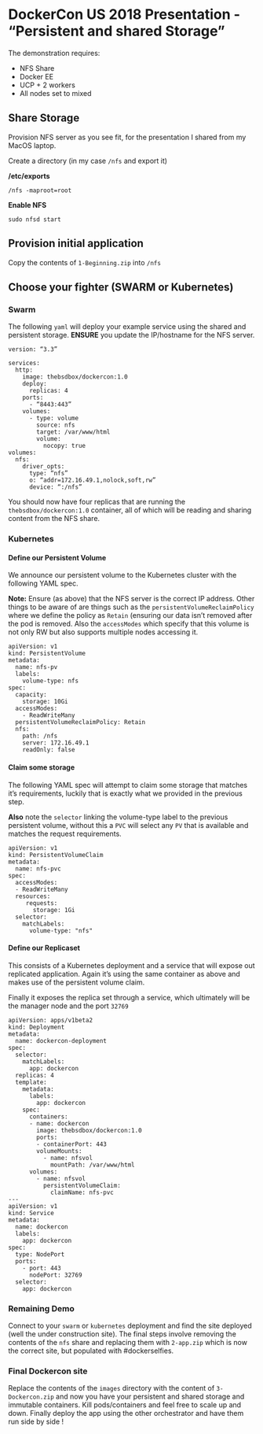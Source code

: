 # DockerCon US 2018 Presentation - “Persistent and shared Storage”

The demonstration requires:

- NFS Share
- Docker EE
- UCP + 2 workers
- All nodes set to mixed

## Share Storage

Provision NFS server as you see fit, for the presentation I shared from my MacOS laptop.

Create a directory (in my case `/nfs` and export it)

**/etc/exports**

```
/nfs -maproot=root
```

**Enable NFS**

```
sudo nfsd start
```

## Provision initial application

Copy the contents of `1-Beginning.zip` into `/nfs`

## Choose your fighter (**SWARM** or **Kubernetes**)

### Swarm

The following `yaml` will deploy your example service using the shared and persistent storage. **ENSURE** you update the IP/hostname for the NFS server.

```
version: “3.3”

services:
  http:
    image: thebsdbox/dockercon:1.0
    deploy:
      replicas: 4
    ports:
      - “8443:443”
    volumes:
      - type: volume
        source: nfs
        target: /var/www/html 
        volume:
          nocopy: true
volumes:
  nfs:
    driver_opts:
      type: “nfs”
      o: “addr=172.16.49.1,nolock,soft,rw”
      device: “:/nfs”
```

You should now have four replicas that are running the `thebsdbox/dockercon:1.0` container, all of which will be reading and sharing content from the NFS share.

### Kubernetes

#### Define our Persistent Volume

We announce our persistent volume to the Kubernetes cluster with the following YAML spec.

**Note:** Ensure (as above) that the NFS server is the correct IP address. Other things to be aware of are things such as the `persistentVolumeReclaimPolicy` where we define the policy as `Retain` (ensuring our data isn’t removed after the pod is removed. Also the `accessModes` which specify that this volume is not only RW but also supports multiple nodes accessing it.

```
apiVersion: v1
kind: PersistentVolume
metadata:
  name: nfs-pv
  labels: 
    volume-type: nfs
spec:
  capacity:
    storage: 10Gi 
  accessModes:
    - ReadWriteMany 
  persistentVolumeReclaimPolicy: Retain 
  nfs: 
    path: /nfs 
    server: 172.16.49.1
    readOnly: false
```

#### Claim some storage

The following YAML spec will attempt to claim some storage that matches it’s requirements, luckily that is exactly what we provided in the previous step.

**Also** note the `selector` linking the volume-type label to the previous persistent volume, without this a `PVC` will select any `PV` that is available and matches the request requirements.

```
apiVersion: v1
kind: PersistentVolumeClaim
metadata:
  name: nfs-pvc  
spec:
  accessModes:
  - ReadWriteMany      
  resources:
     requests:
       storage: 1Gi
  selector:
    matchLabels:
      volume-type: "nfs" 
```

#### Define our Replicaset

This consists of a Kubernetes deployment and a service that will expose out replicated application. Again it’s using the same container as above and makes use of the persistent volume claim.

Finally it exposes the replica set through a service, which ultimately will be the manager node and the port `32769`

```
apiVersion: apps/v1beta2
kind: Deployment
metadata:
  name: dockercon-deployment
spec:
  selector:
    matchLabels:
      app: dockercon
  replicas: 4
  template:
    metadata:
      labels:
        app: dockercon
    spec:
      containers:
      - name: dockercon
        image: thebsdbox/dockercon:1.0
        ports:
        - containerPort: 443
        volumeMounts:
          - name: nfsvol 
            mountPath: /var/www/html 
      volumes:
        - name: nfsvol
          persistentVolumeClaim:
            claimName: nfs-pvc
---  
apiVersion: v1
kind: Service
metadata:
  name: dockercon
  labels:
    app: dockercon
spec:
  type: NodePort
  ports:
    - port: 443
      nodePort: 32769
  selector:
    app: dockercon
```

### Remaining Demo

Connect to your `swarm` or `kubernetes` deployment and find the site deployed (well the under construction site). The final steps involve removing the contents of the `nfs` share and replacing them with `2-app.zip` which is now the correct site, but populated with #dockerselfies. 

### Final Dockercon site

Replace the contents of the `images` directory with the content of `3-Dockercon.zip` and now you have your persistent and shared storage and immutable containers. Kill pods/containers and feel free to scale up and down. Finally deploy the app using the other orchestrator and have them run side by side !
